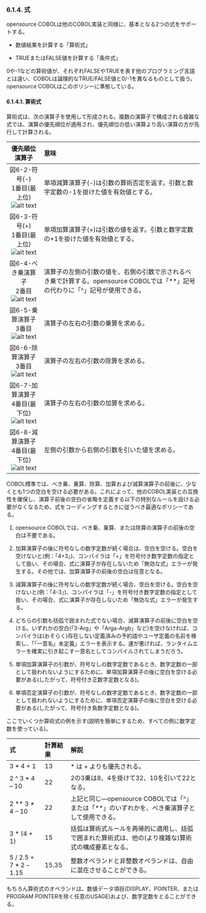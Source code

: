 ### 6.1.4. 式

opensource COBOLは他のCOBOL実装と同様に、基本となる2つの式をサポートする。

- 数値結果を計算する「算術式」

- TRUEまたはFALSE値を計算する「条件式」

0や-1などの算術値が、それぞれFALSEやTRUEを表す他のプログラミング言語とは違い、COBOLは論理的なTRUE/FALSE値と0/-1を異なるものとして扱う。opensource COBOLはこのポリシーに準拠している。

#### 6.1.4.1. 算術式

算術式は、次の演算子を使用して形成される。複数の演算子で構成される複雑な式では、演算の優先順位が適用され、優先順位の低い演算より高い演算の方が先行して計算される。

| 優先順位 演算子 | 意味 |
  | :---: | :--- |
  | 図6-2-符号(-)<br>1番目(最上位)![alt text](Image/6-2.png) | 単項減算演算子(-)は引数の算術否定を返す。引数と数字定数の-1を掛けた値を有効値とする。|
  | 図6-3-符号(+)<br>1番目(最上位)![alt text](Image/6-3.png) | 単項加算演算子(+)は引数の値を返す。引数と数字定数の+1を掛けた値を有効値とする。 |
 | 図6-4-べき乗演算子<br>2番目![alt text](Image/6-4.png) | 演算子の左側の引数の値を、右側の引数で示されるべき乗で計算する。opensource COBOLでは「**」記号の代わりに「^」記号が使用できる。 |
 | 図6-5-乗算演算子<br>3番目![alt text](Image/6-5.png) | 演算子の左右の引数の乗算を求める。 |
 | 図6-6-除算演算子<br>3番目![alt text](Image/6-6.png) | 演算子の左右の引数の除算を求める。 |
 | 図6-7-加算演算子<br>4番目(最下位)![alt text](Image/6-7.png) | 演算子の左右の引数の加算を求める。 |
 | 図6-8-減算演算子<br>4番目(最下位)![alt text](Image/6-8.png) | 左側の引数から右側の引数を引いた値を求める。 |

COBOL標準では、べき乗、乗算、除算、加算および減算演算子の前後に、少なくとも1つの空白を空ける必要がある。これによって、他のCOBOL実装との互換性を確保し、演算子前後の空白の省略を定義する以下の特別なルールを設ける必要がなくなるため、式をコーディングするときに従うべき最適なポリシーである。

1. opensource COBOLでは、べき乗、乗算、または除算の演算子の前後の空白は不要である。

2. 加算演算子の後に符号なしの数字定数が続く場合は、空白を空ける。空白を空けないと(例：「4+3」)、コンパイラは「+」を符号付き数字定数の指定として扱い、その場合、式に演算子が存在しないため「無効な式」エラーが発生する。その他では、加算演算子の前後の空白は任意となる。

3. 減算演算子の後に符号なしの数字定数が続く場合、空白を空ける。空白を空けないと(例：「4-3」)、コンパイラは「-」を符号付き数字定数の指定として扱い、その場合、式に演算子が存在しないため「無効な式」エラーが発生する。

4. どちらの引数も括弧で囲まれた式でない場合、減算演算子の前後に空白を空ける。いずれかの空白(「3-Arg」や「Arga-Argb」など)を空けなければ、コンパイラは(おそらく)存在しない定義済みの予約語やユーザ定義の名前を検索し、「「一意名」未定義」エラーを表示する。運が悪ければ、ランタイムエラーを確実に引き起こす一意名としてコンパイルされてしまうだろう。

5. 単項加算演算子の引数が、符号なしの数字定数であるとき、数字定数の一部として扱われないようにするために、単項加算演算子の後に空白を空ける必要がある(したがって、符号付き正数字定数となる)。

6. 単項否定演算子の引数が、符号なしの数字定数であるとき、数字定数の一部として扱われないようにするために、単項否定演算子の後に空白を空ける必要がある(したがって、符号付き負数字定数となる)。

ここでいくつか算術式の例を示す(説明を簡単にするため、すべての例に数字定数を使っている)。

| 式 | 計算結果 | 解説 |
| :--- | :--- |:--- |
| 3 * 4 + 1|13|* は + よりも優先される。 |
| 2 ^ 3 * 4 – 10 | 22 | 2の3乗は8、4を掛けて32、10を引いて22となる。 |
| 2 ** 3 * 4 – 10 | 22 | 上記と同じ―opensource COBOLでは「^」または「**」のいずれかを、べき乗演算子として使用できる。 |
| 3 * (4 + 1)| 15 | 括弧は算術式ルールを再帰的に適用し、括弧で囲まれた算術式は、他の(より複雑な)算術式の構成要素となる。 |
| 5 / 2.5 + 7 * 2 – 1.15 | 15.35 | 整数オペランドと非整数オペランドは、自由に混在させることができる。 |

もちろん算術式のオペランドは、数値データ項目(DISPLAY、POINTER、またはPROGRAM POINTERを除く任意のUSAGE)および、数字定数をとることができる。
